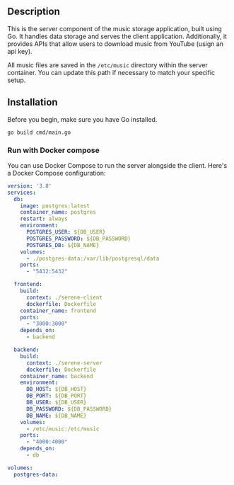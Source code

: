## Description
This is the server component of the music storage application, built using Go. It handles data storage and serves the client application. Additionally, it provides APIs that allow users to download music from YouTube (usign an api key). 

All music files are saved in the `/etc/music` directory within the server container. You can update this path if necessary to match your specific setup.

## Installation
Before you begin, make sure you have Go installed.

```shell
go build cmd/main.go
```

### Run with Docker compose

You can use Docker Compose to run the server alongside the client. Here's a Docker Compose configuration:

```yaml
version: '3.8'
services:
  db:
    image: postgres:latest
    container_name: postgres
    restart: always
    environment:
      POSTGRES_USER: ${DB_USER}
      POSTGRES_PASSWORD: ${DB_PASSWORD}
      POSTGRES_DB: ${DB_NAME}
    volumes:
      - ./postgres-data:/var/lib/postgresql/data
    ports:
      - "5432:5432"

  frontend:
    build:
      context: ./serene-client
      dockerfile: Dockerfile
    container_name: frontend
    ports:
      - "3000:3000"
    depends_on:
      - backend

  backend:
    build:
      context: ./serene-server
      dockerfile: Dockerfile
    container_name: backend
    environment:
      DB_HOST: ${DB_HOST}
      DB_PORT: ${DB_PORT}
      DB_USER: ${DB_USER}
      DB_PASSWORD: ${DB_PASSWORD}
      DB_NAME: ${DB_NAME}
    volumes:
      - /etc/music:/etc/music
    ports:
      - "4000:4000"
    depends_on:
      - db

volumes:
  postgres-data:
```

